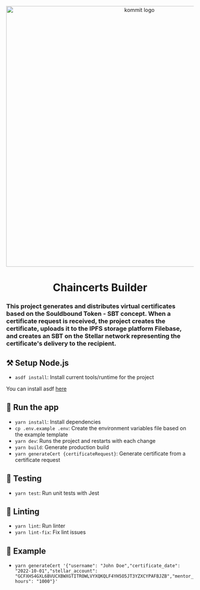 <p align="center">
  <a href="https://kommit.co">
    <img src="https://user-images.githubusercontent.com/84339390/219978514-ed0cc873-a9d5-4007-922d-ba6ead5c9206.png" width="700px" alt="kommit logo"/>
  </a>
</p>

<h1 align="center">
  Chaincerts Builder
</h1>

### This project generates and distributes virtual certificates based on the Souldbound Token - SBT concept. When a certificate request is received, the project creates the certificate, uploads it to the IPFS storage platform Filebase, and creates an SBT on the Stellar network representing the certificate's delivery to the recipient.

## ⚒️ Setup Node.js

- `asdf install`: Install current tools/runtime for the project

You can install asdf [here](https://asdf-vm.com/guide/getting-started.html)


## 🚀 Run the app

- `yarn install`: Install dependencies
- `cp .env.example .env`: Create the environment variables file based on the example template
- `yarn dev`: Runs the project and restarts with each change
- `yarn build`: Generate production build
- `yarn generateCert {certificateRequest}`: Generate certificate from a certificate request

## 🧪 Testing

- `yarn test`: Run unit tests with Jest

## 🔦 Linting

- `yarn lint`: Run linter
- `yarn lint-fix`: Fix lint issues


## 📜 Example
-  `yarn generateCert '{"username": "John Doe","certificate_date": "2022-10-01","stellar_account": "GCFXHS4GXL6BVUCXBWXGTITROWLVYXQKQLF4YH5O5JT3YZXCYPAFBJZB","mentor_hours": "1000"}'`
